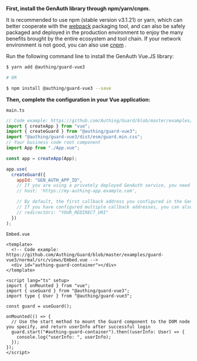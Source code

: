 **First, install the GenAuth library through npm/yarn/cnpm.**

It is recommended to use npm (stable version v3.1.21) or yarn, which can better cooperate with the [webpack](https://webpack.js.org/) packaging tool, and can also be safely packaged and deployed in the production environment to enjoy the many benefits brought by the entire ecosystem and tool chain.
If your network environment is not good, you can also use [cnpm](https://github.com/cnpm/cnpm) .

Run the following command line to install the GenAuth Vue.JS library:

```sh
$ yarn add @authing/guard-vue3

# OR

$ npm install @authing/guard-vue3 --save
```

**Then, complete the configuration in your Vue application:**

`main.ts`

```js
// Code example: https://github.com/Authing/Guard/blob/master/examples/guard-vue3/normal/src/main.ts
import { createApp } from "vue";
import { createGuard } from "@authing/guard-vue3";
import "@authing/guard-vue3/dist/esm/guard.min.css";
// Your business code root component
import App from "./App.vue";

const app = createApp(App);

app.use(
  createGuard({
    appId: "GEN_AUTH_APP_ID",
    // If you are using a privately deployed GenAuth service, you need to pass in a custom host, such as:
    // host: 'https://my-authing-app.example.com',

    // By default, the first callback address you configured in the GenAuth console will be used as the callback address for this authentication.
    // If you have configured multiple callback addresses, you can also specify them manually (this address also needs to be added to the "Login Callback URL" of the application):
    // redirectUri: "YOUR_REDIRECT_URI"
  })
);
```

`Embed.vue`

```vue
<template>
  <!-- Code example: https://github.com/Authing/Guard/blob/master/examples/guard-vue3/normal/src/views/Embed.vue -->
  <div id="authing-guard-container"></div>
</template>

<script lang="ts" setup>
import { onMounted } from "vue";
import { useGuard } from "@authing/guard-vue3";
import type { User } from "@authing/guard-vue3";

const guard = useGuard();

onMounted(() => {
  // Use the start method to mount the Guard component to the DOM node you specify, and return userInfo after successful login
  guard.start("#authing-guard-container").then((userInfo: User) => {
    console.log("userInfo: ", userInfo);
  });
});
</script>
```

